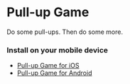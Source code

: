 Pull-up Game
===============

Do some pull-ups. Then do some more.

### Install on your mobile device

- [Pull-up Game for iOS](https://apps.apple.com/app/pull-up-game/id1479544662)
- [Pull-up Game for Android](https://play.google.com/store/apps/details?id=com.dvko.pullupgame&hl=en_US)

